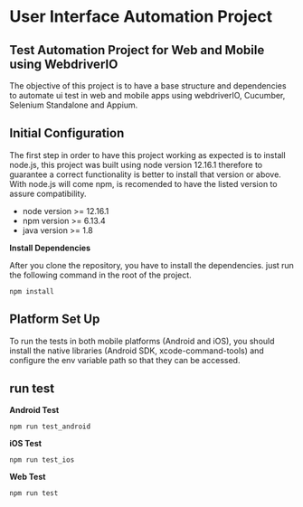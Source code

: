 # User Interface Automation Project
 
 ## Test Automation Project for Web and Mobile using WebdriverIO
 
 The objective of this project is to have a base structure and dependencies to automate ui test in web and mobile apps using webdriverIO,  Cucumber, Selenium Standalone and Appium.
 
 ## Initial Configuration
 
The first step in order to have this project working as expected is to install node.js, this project was built using node version 12.16.1 therefore to guarantee a correct functionality is better to install that version or above. With node.js will come npm, is recomended to have the listed version to assure compatibility.

 - node version >= 12.16.1
 - npm version  >= 6.13.4
 - java version >= 1.8
 
 **Install Dependencies**
 
 After you clone the repository, you have to install the dependencies. just run the following command in the root of the project.
 
 `npm install`


## Platform Set Up

To run the tests in both mobile platforms (Android and iOS), you should install the native libraries (Android SDK, xcode-command-tools) and configure the env variable path so that they can be accessed.

## run test

**Android Test**

`npm run test_android`

**iOS Test**

`npm run test_ios`

**Web Test**

`npm run test` 
